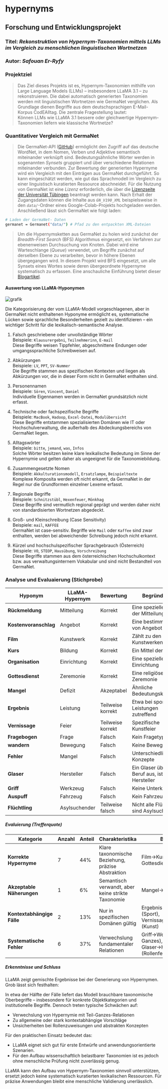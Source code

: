 # hypernyms

## Forschung und Entwicklungsprojekt
### **Titel**: *Rekonstruktion von Hypernym-Taxonomien mittels LLMs im Vergleich zu menschlichen linguistischen Wortnetzen*

### **Autor**: *Safouan Er-Ryfy*

### Projektziel
> Das Ziel dieses Projekts ist es, Hypernym-Taxonomien mithilfe von Large Language Models (LLMs) – insbesondere LLaMA 3.1 – zu rekonstruieren. Die dabei automatisch generierten Taxonomien werden mit linguistischen Wortnetzen wie GermaNet verglichen. Als Grundlage dienen Begriffe aus dem deutschsprachigen E-Mail-Korpus CodEAlltag.
Die zentrale Fragestellung lautet:   
Können LLMs wie LLaMA 3.1 bessere oder gleichwertige Hypernym-Taxonomien liefern wie klassische Wortnetze?

### Quantitativer Vergleich mit GermaNet

> Die GermaNet-API ([GitHub](https://github.com/Germanet-sfs/germanetpy)) ermöglicht den Zugriff auf das deutsche WordNet, in dem Nomen, Verben und Adjektive semantisch miteinander verknüpft sind. Bedeutungsähnliche Wörter werden in sogenannten *Synsets* gruppiert und über verschiedene Relationen miteinander verbunden.
Zur Bewertung der generierten Hypernyme wird ein Vergleich mit den Einträgen aus GermaNet durchgeführt. So kann eingeschätzt werden, wie gut das Sprachmodell im Vergleich zu einer linguistisch kuratierten Ressource abschneidet.
Für die Nutzung von GermaNet ist eine *Lizenz* erforderlich, die über die [Lizenzseite der Universität Tübingen](https://uni-tuebingen.de/fakultaeten/philosophische-fakultaet/fachbereiche/neuphilologie/seminar-fuer-sprachwissenschaft/arbeitsbereiche/allg-sprachwissenschaft-computerlinguistik/ressourcen/lexica/germanet-1/lizenzen/) beantragt werden kann. Nach Erhalt der Zugangsdaten können die Inhalte aus *`GN_V190_XML`* beispielsweise in den *`data/`*-Ordner eines Google-Colab-Projekts hochgeladen werden.
Anschließend lässt sich GermaNet wie folgt laden:
```bash
# Laden der GermaNet- Daten
germanet = Germanet("data/") # Pfad zu den entpackten XML-Dateien
```

> Um die Hypernymsketten aus GermaNet zu holen wird zunächst der *Breadth-First Search* (BFS) Algorithmus eingesetzt, ein Verfahren zur ebenenweisen Durchsuchung von Knoten. Dabei wird eine Warteschlange (*Queue*) verwendet, um Begriffe zunächst auf derselben Ebene zu verarbeiten, bevor in höhere Ebenen übergegangen wird. In diesem Projekt wird BFS eingesetzt, um alle Synsets eines Wortes sowie deren übergeordnete Hypernyme systematisch zu erfassen. Eine anschauliche Einführung bietet dieser [Blogartikel](https://medium.com/@tahsinsoyakk/breadth-first-search-bfs-a-comprehensive-guide-4672bbc5e48c).


#### Auswertung von LLaMA-Hyponymen
![grafik](https://github.com/user-attachments/assets/d1dcc484-04ae-414d-9838-baa0b870eb4e)


Die Kategorisierung der vom LLaMA-Modell vorgeschlagenen, aber in GermaNet nicht enthaltenen Hyponyme ermöglicht es, systematische Lücken sowie sprachliche Besonderheiten gezielt zu identifizieren – ein wichtiger Schritt für die lexikalisch-semantische Analyse.

1. Falsch geschriebene oder unvollständige Wörter  
   Beispiele: `Klausurergebni`, `Teilnehmerinn`, `E-mail`  
   Diese Begriffe weisen Tippfehler, abgeschnittene Endungen oder umgangssprachliche Schreibweisen auf.

2. Abkürzungen  
   Beispiele: `LV`, `PPT`, `SV-Nummer`  
   Die Begriffe stammen aus spezifischen Kontexten und liegen als Abkürzungen vor, die in dieser Form nicht in GermaNet enthalten sind.

3. Personennamen  
   Beispiele: `Sören`, `Vincent`, `Daniel`  
   Individuelle Eigennamen werden in GermaNet grundsätzlich nicht erfasst.

4. Technische oder fachspezifische Begriffe  
   Beispiele: `MacBook`, `Hadoop`, `Excel-Datei`, `Modulübersicht`  
   Diese Begriffe entstammen spezialisierten Domänen wie IT oder Hochschulverwaltung, die außerhalb des Abdeckungsbereichs von GermaNet liegen.

5. Alltagswörter  
   Beispiele: `bitte`, `jemand`, `was`, `Infos`  
   Solche Wörter besitzen keine klare lexikalische Bedeutung im Sinne der Hypernymie und gelten daher als ungeeignet für die Taxonomiebildung.

6. Zusammengesetzte Nomen  
   Beispiele: `Akkulturationsmodell`, `Ersatzlampe`, `Beispieltexte`  
   Komplexe Komposita werden oft nicht erkannt, da GermaNet in der Regel nur die Grundformen einzelner Lexeme erfasst.

7. Regionale Begriffe  
   Beispiele: `Schnitzstübl`, `Hexenfeuer`, `Mönkhag`  
   Diese Begriffe sind vermutlich regional geprägt und werden daher nicht von standardisierten Wortnetzen abgedeckt.

8. Groß- und Kleinschreibung (Case Sensitivity)  
   Beispiele: `mail`, `KAFFEE`  
   GermaNet ist case-sensitiv. Begriffe wie `Mail` oder `Kaffee` sind zwar enthalten, werden bei abweichender Schreibung jedoch nicht erkannt.

9. Kürzel und hochschulspezifischer Sprachgebrauch (Österreich)  
   Beispiele: `VO`, `STEOP`, `Hausübung`, `Vorschreibung`  
   Diese Begriffe stammen aus dem österreichischen Hochschulkontext bzw. aus verwaltungsinternem Vokabular und sind nicht Bestandteil von GermaNet.

### Analyse und Evaluaierung (Stichprobe)


| Hyponym | LLaMA-Hypernym | Bewertung | Begründung |
|-------------------------|------------------------------------|-----------|------------|
| **Rückmeldung** | Mitteilung | Korrekt | Eine spezielle Form der Mitteilung dar |
| **Kostenvoranschlag** | Angebot | Korrekt | Eine bestimmte Art von Angebot |
| **Film** | Kunstwerk | Korrekt | Zählt zu den Kunstwerken |
| **Kurs** | Bildung | Korrekt | Ein Mittel der Bildung |
| **Organisation** | Einrichtung | Korrekt | Eine spezielle Einrichtung |
| **Gottesdienst** | Zeremonie | Korrekt | Eine religiöse Zeremonie |
| **Mangel** | Defizit | Akzeptabel | Ähnliche Bedeutungskategorie |
| **Ergebnis** | Leistung | Teilweise korrekt | Etwa bei sportlichen Leistungen zutreffend |
| **Vernissage** | Feier | Teilweise korrekt | Spezifische Kunstfeier |
| **Fragebogen** | Frage | Falsch | Kein Fragetyp |
| **wandern** | Bewegung | Falsch | Keine Bewegungsart |
| **Fehler** | Mangel | Falsch | Unterschiedliche Konzepte |
| **Glaser** | Hersteller | Falsch | Ein Glaser übt einen Beruf aus, ist kein Hersteller |
| **Griff** | Werkzeug | Falsch |  Keine Unterkategorie |
| **Auspuff** | Fahrzeug | Falsch | Kein Fahrzeugstyp |
| **Flüchtling** | Asylsuchender | Teilweise falsch | Nicht alle Flüchtlinge sind Asylsuchende |

##### Evaluierung (Trefferquote)

| Kategorie | Anzahl | Anteil | Charakteristika | Beispiele |
|-----------|--------|--------|-----------------|-----------|
| **Korrekte Hypernyme** | 7 | 44% | Klare taxonomische Beziehung, präzise Abstraktion | Film→Kunstwerk, Gottesdienst→Zeremonie |
| **Akzeptable Näherungen** | 1 | 6% | Semantisch verwandt, aber keine strikte Taxonomie | Mangel→Defizit |
| **Kontextabhängige Fälle** | 2 | 13% | Nur in spezifischen Domänen gültig | Ergebnis→Leistung (Sport), Vernissage→Feier (Kunst) |
| **Systematische Fehler** | 6 | 37% | Verwechslung fundamentaler Relationen | Griff→Werkzeug (Teil-Ganzes), Glaser→Hersteller (Rollenfehler) |

##### Erkenntnisse und Schluss

LLaMA zeigt gemischte Ergebnisse bei der Generierung von Hypernymen. Grob lässt sich festhalten:

In etwa der Hälfte der Fälle liefert das Modell brauchbare taxonomische Oberbegriffe – insbesondere für konkrete Objektkategorien und institutionelle Begriffe. Dennoch treten typische Schwächen auf:

- Verwechslung von Hypernymie mit Teil-Ganzes-Relationen
- Zu allgemeine oder stark kontextabhängige Vorschläge
- Unsicherheiten bei Rollenzuweisungen und abstrakten Konzepten

Für den praktischen Einsatz bedeutet das:

- LLaMA eignet sich gut für erste Entwürfe und anwendungsorientierte Szenarien.
- Für den Aufbau wissenschaftlich belastbarer Taxonomien ist es jedoch ohne menschliche Prüfung nicht zuverlässig genug.

LLaMA kann den Aufbau von Hypernym-Taxonomien sinnvoll unterstützen, ersetzt jedoch keine systematisch kuratierten lexikalischen Ressourcen. Für präzise Anwendungen bleibt eine menschliche Validierung unerlässlich.
